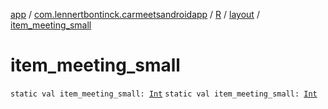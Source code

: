 [app](../../../index.md) / [com.lennertbontinck.carmeetsandroidapp](../../index.md) / [R](../index.md) / [layout](index.md) / [item_meeting_small](./item_meeting_small.md)

# item_meeting_small

`static val item_meeting_small: `[`Int`](https://kotlinlang.org/api/latest/jvm/stdlib/kotlin/-int/index.html)
`static val item_meeting_small: `[`Int`](https://kotlinlang.org/api/latest/jvm/stdlib/kotlin/-int/index.html)